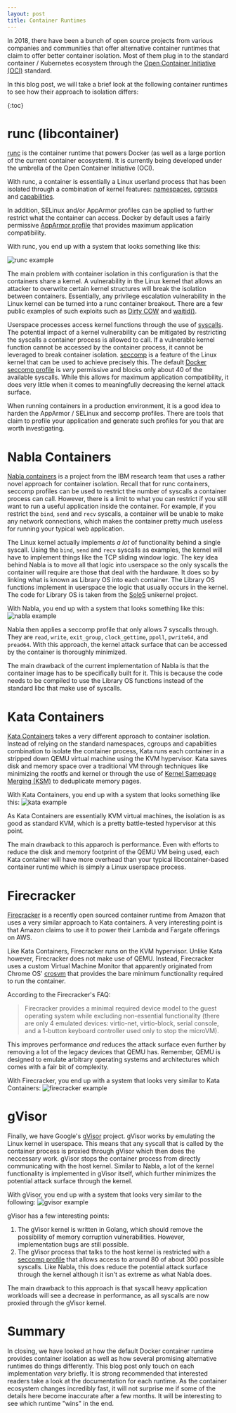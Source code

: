```yaml
---
layout: post
title: Container Runtimes
---
```


In 2018, there have been a bunch of open source projects from various companies
and communities that offer alternative container runtimes that claim to offer
better container isolation. Most of them plug in to the standard container /
Kubernetes ecosystem through the [Open Container Initiative (OCI)][oci]
standard.

In this blog post, we will take a brief look at the following container
runtimes to see how their approach to isolation differs:

{:toc}

# runc (libcontainer)

[runc][runc] is the container runtime that powers Docker (as well as a large
portion of the current container ecosystem). It is currently being developed
under the umbrella of the Open Container Initiative (OCI).

With runc, a container is essentially a Linux userland process that has been
isolated through a combination of kernel features: [namespaces][namespaces],
[cgroups][cgroups] and [capabilities][capabilities].

In addition, SELinux and/or AppArmor profiles can be applied to further
restrict what the container can access. Docker by default uses a fairly
permissive [AppArmor profile][docker-apparmor-profile] that provides maximum
application compatibility.

With runc, you end up with a system that looks something like this:

<img src="assets/container-default.png" alt="runc example" class="center-image" >

The main problem with container isolation in this configuration is that the
containers share a kernel. A vulnerability in the Linux kernel that allows an
attacker to overwrite certain kernel structures will break the isolation
between containers. Essentially, any privilege escalation vulnerability in the
Linux kernel can be turned into a runc container breakout. There are a few
public examples of such exploits such as [Dirty COW][dirtycow] and
[waitid()][waitid-exploit].

Userspace processes access kernel functions through the use of
[syscalls][syscalls]. The potential impact of a kernel vulnerability can be
mitigated by restricting the syscalls a container process is allowed to call.
If a vulnerable kernel function cannot be accessed by the container process,
it cannot be leveraged to break container isolation. [seccomp][seccomp] is a
feature of the Linux kernel that can be used to achieve precisely this. The
default [Docker seccomp profile][docker-seccomp-profile] is _very_ permissive
and blocks only about 40 of the available syscalls. While this allows for
maximum application compatibility, it does very little when it comes to
meaningfully decreasing the kernel attack surface.

When running containers in a production environment, it is a good idea to
harden the AppArmor / SELinux and seccomp profiles. There are tools that claim
to profile your application and generate such profiles for you that are worth
investigating.

# Nabla Containers

[Nabla containers][nabla] is a project from the IBM research team that uses a
rather novel approach for container isolation. Recall that for runc containers,
seccomp profiles can be used to restrict the number of syscalls a container
process can call. However, there is a limit to what you can restrict if you
still want to run a useful application inside the container. For example,
if you restrict the `bind`, `send` and `recv` syscalls, a container will be
unable to make any network connections, which makes the container pretty much
useless for running your typical web application.

The Linux kernel actually implements _a lot_ of functionality behind a single
syscall. Using the `bind`, `send` and `recv` syscalls as examples, the kernel
will have to implement things like the TCP sliding window logic. The key idea
behind Nabla is to move all that logic into userspace so the only syscalls
the container will require are those that deal with the hardware. It does so
by linking what is known as Library OS into each container. The Library OS
functions implement in userspace the logic that usually occurs in the kernel.
The code for Library OS is taken from the [Solo5][solo5] unikernel project.

With Nabla, you end up with a system that looks something like this:
<img src="assets/nabla-container.png" alt="nabla example" class="center-image" >

Nabla then applies a seccomp profile that only allows 7 syscalls through. They
are `read`, `write`, `exit_group`, `clock_gettime`, `ppoll`, `pwrite64`, and
`pread64`. With this approach, the kernel attack surface that can be accessed
by the container is thoroughly minimized.

The main drawback of the current implementation of Nabla is that the container
image has to be specifically built for it. This is because the code needs to be
compiled to use the Library OS functions instead of the standard libc that make
use of syscalls.

# Kata Containers

[Kata Containers][kata] takes a very different approach to container isolation.
Instead of relying on the standard namespaces, cgroups and capablities
combination to isolate the container process, Kata runs each container in a
stripped down QEMU virtual machine using the KVM hypervisor. Kata saves disk
and memory space over a traditional VM through techniques like minimizing the
rootfs and kernel or through the use of [Kernel Samepage Merging (KSM)][ksm] to
deduplicate memory pages.

With Kata Containers, you end up with a system that looks something like this:
<img src="assets/kata-container.png" alt="kata example" class="center-image" >

As Kata Containers are essentially KVM virtual machines, the isolation is as
good as standard KVM, which is a pretty battle-tested hypervisor at this point.

The main drawback to this apparoch is performance. Even with efforts to reduce
the disk and memory footprint of the QEMU VM being used, each Kata container
will have more overhead than your typical libcontainer-based container runtime
which is simply a Linux userspace process.

# Firecracker

[Firecracker][firecracker] is a recently open sourced container runtime from
Amazon that uses a very similar approach to Kata containers. A very interesting
point is that Amazon claims to use it to power their Lambda and Fargate
offerings on AWS.

Like Kata Containers, Firecracker runs on the KVM hypervisor. Unlike Kata
however, Firecracker does not make use of QEMU. Instead, Firecracker uses a
custom Virtual Machine Monitor that apparently originated from Chrome OS'
[crosvm][crosvm] that provides the bare minimum functionality required to run
the container.

According to the Firecracker's FAQ:

> Firecracker provides a minimal required device model to the guest operating
> system while excluding non-essential functionality (there are only 4
> emulated devices: virtio-net, virtio-block, serial console, and a 1-button
> keyboard controller used only to stop the microVM).

This improves performance _and_ reduces the attack surface even further by
removing a lot of the legacy devices that QEMU has. Remember, QEMU is designed
to emulate arbitrary operating systems and architectures which comes with a
fair bit of complexity.

With Firecracker, you end up with a system that looks very similar to Kata
Containers:
<img src="assets/firecracker-container.png" alt="firecracker example" class="center-image" >

# gVisor

Finally, we have Google's [gVisor][gvisor] project. gVisor works by emulating
the Linux kernel in userspace. This means that any syscall that is called by
the container process is proxied through gVisor which then does the neccessary
work. gVisor stops the container process from directly communicating with the
host kernel. Similar to Nabla, a lot of the kernel functionality is
implemented in gVisor itself, which further minimizes the potential attack
surface through the kernel.

With gVisor, you end up with a system that looks very similar to the following:
<img src="assets/gvisor-container.png" alt="gvisor example" class="center-image" >

gVisor has a few interesting points:
1. The gVisor kernel is written in Golang, which should remove the possibility
of memory corruption vulnerabilities. However, implementation bugs are still
possible.
2. The gVisor process that talks to the host kernel is restricted with a
[seccomp profile][gvisor-seccomp-profile] that allows access to around 80 of
about 300 possible syscalls. Like Nabla, this does reduce the potential attack
surface through the kernel although it isn't as extreme as what Nabla does.

The main drawback to this approach is that syscall heavy application workloads
will see a decrease in performance, as all syscalls are now proxied through the
gVisor kernel.

<h1>Summary</h1>

In closing, we have looked at how the default Docker container runtime provides
container isolation as well as how several promising alternative runtimes do
things differently. This blog post only touch on each implementation _very_
briefly. It is strong recommended that interested readers take a look at the
documentation for each runtime. As the container ecosystem changes incredibly
fast, it will not surprise me if some of the details here become inaccurate
after a few months. It will be interesting to see which runtime "wins" in the
end.

[oci]: https://www.opencontainers.org/about
[runc]: https://github.com/opencontainers/runc
[namespaces]: http://man7.org/linux/man-pages/man7/namespaces.7.html
[cgroups]: http://man7.org/linux/man-pages/man7/cgroups.7.html
[capabilities]: http://man7.org/linux/man-pages/man7/capabilities.7.html
[docker-apparmor-profile]: https://github.com/moby/moby/blob/master/profiles/apparmor/template.go
[dirtycow]: https://dirtycow.ninja
[waitid-exploit]: https://www.twistlock.com/labs-blog/escaping-docker-container-using-waitid-cve-2017-5123/
[syscalls]: http://man7.org/linux/man-pages/man2/syscalls.2.html
[seccomp]: http://man7.org/linux/man-pages/man2/seccomp.2.html
[docker-seccomp-profile]: https://github.com/moby/moby/blob/master/profiles/seccomp/default.json
[nabla]: https://nabla-containers.github.io
[solo5]: https://github.com/Solo5/solo5
[kata]: https://katacontainers.io
[ksm]: https://www.linux-kvm.org/page/KSM
[firecracker]: https://firecracker-microvm.github.io
[crosvm]: https://chromium.googlesource.com/chromiumos/platform/crosvm/
[gvisor]: https://github.com/google/gvisor
[gvisor-seccomp-profile]: https://github.com/google/gVisor/blob/master/runsc/boot/filter/config.go
